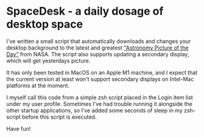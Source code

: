 # SpaceDesk - a daily dosage of desktop space

I've written a small script that automatically downloads and changes your desktop background to the latest and greatest ["Astronomy Picture of the Day"](https://apod.nasa.gov/apod/astropix.html) from NASA. The script also supports updating a secondary display, which will get yesterdays picture.

It has only been tested in MacOS on an Apple M1 machine, and I expect that the current version at least won't support secondary displays on Intel-Mac platforms at the moment.

I myself call this code from a simple zsh script placed in the Login item list under my user profile. Sometimes I’ve had trouble running it alongside the other startup applications, so I’ve added some seconds of sleep in my zsh-script before this script is executed.

Have fun!
